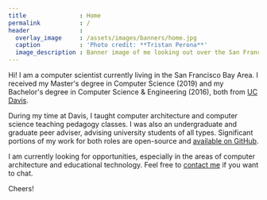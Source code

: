 ```yaml
---
title               : Home
permalink           : /
header              :
  overlay_image     : /assets/images/banners/home.jpg
  caption           : 'Photo credit: **Tristan Perona**'
  image_description : Banner image of me looking out over the San Francisco Bay towards San Francisco.
---
```


Hi!
I am a computer scientist currently living in the San Francisco Bay Area.
I received my Master's degree in Computer Science (2019) and my Bachelor's degree in Computer Science & Engineering (2016), both from [UC Davis](https://cs.ucdavis.edu/).

During my time at Davis, I taught computer architecture and computer science teaching pedagogy classes.
I was also an undergraduate and graduate peer adviser, advising university students of all types.
Significant portions of my work for both roles are open-source and [available on GitHub](https://github.com/jlperona).

I am currently looking for opportunities, especially in the areas of computer architecture and educational technology.
Feel free to [contact me](/contact/) if you want to chat.

Cheers!
